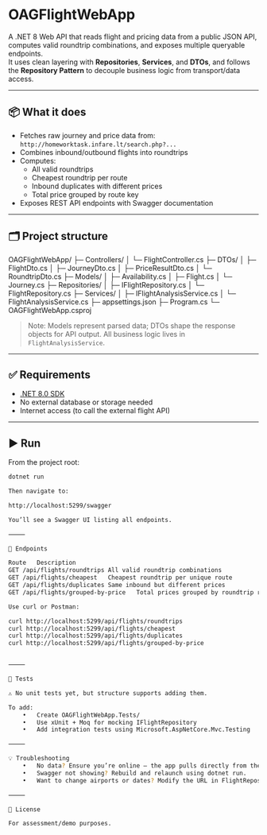 # OAGFlightWebApp

A .NET 8 Web API that reads flight and pricing data from a public JSON API, computes valid roundtrip combinations, and exposes multiple queryable endpoints.  
It uses clean layering with **Repositories**, **Services**, and **DTOs**, and follows the **Repository Pattern** to decouple business logic from transport/data access.

---

## 📦 What it does

- Fetches raw journey and price data from:  
  `http://homeworktask.infare.lt/search.php?...`
- Combines inbound/outbound flights into roundtrips
- Computes:
  - All valid roundtrips
  - Cheapest roundtrip per route
  - Inbound duplicates with different prices
  - Total price grouped by route key
- Exposes REST API endpoints with Swagger documentation

---

## 🗂 Project structure

OAGFlightWebApp/
├─ Controllers/
│  └─ FlightController.cs
├─ DTOs/
│  ├─ FlightDto.cs
│  ├─ JourneyDto.cs
│  ├─ PriceResultDto.cs
│  └─ RoundtripDto.cs
├─ Models/
│  ├─ Availability.cs
│  ├─ Flight.cs
│  └─ Journey.cs
├─ Repositories/
│  ├─ IFlightRepository.cs
│  └─ FlightRepository.cs
├─ Services/
│  ├─ IFlightAnalysisService.cs
│  └─ FlightAnalysisService.cs
├─ appsettings.json
├─ Program.cs
└─ OAGFlightWebApp.csproj

> Note: Models represent parsed data; DTOs shape the response objects for API output. All business logic lives in `FlightAnalysisService`.

---

## ✅ Requirements

- [.NET 8.0 SDK](https://dotnet.microsoft.com/en-us/download)
- No external database or storage needed
- Internet access (to call the external flight API)

---

## ▶️ Run

From the project root:

```bash
dotnet run

Then navigate to:

http://localhost:5299/swagger

You’ll see a Swagger UI listing all endpoints.

⸻

🔁 Endpoints

Route	Description
GET /api/flights/roundtrips	All valid roundtrip combinations
GET /api/flights/cheapest	Cheapest roundtrip per unique route
GET /api/flights/duplicates	Same inbound but different prices
GET /api/flights/grouped-by-price	Total prices grouped by roundtrip route

Use curl or Postman:

curl http://localhost:5299/api/flights/roundtrips
curl http://localhost:5299/api/flights/cheapest
curl http://localhost:5299/api/flights/duplicates
curl http://localhost:5299/api/flights/grouped-by-price


⸻

🧪 Tests

⚠️ No unit tests yet, but structure supports adding them.

To add:
	•	Create OAGFlightWebApp.Tests/
	•	Use xUnit + Moq for mocking IFlightRepository
	•	Add integration tests using Microsoft.AspNetCore.Mvc.Testing

⸻

💡 Troubleshooting
	•	No data? Ensure you’re online — the app pulls directly from the JSON endpoint.
	•	Swagger not showing? Rebuild and relaunch using dotnet run.
	•	Want to change airports or dates? Modify the URL in FlightRepository.cs.

⸻

📄 License

For assessment/demo purposes.
